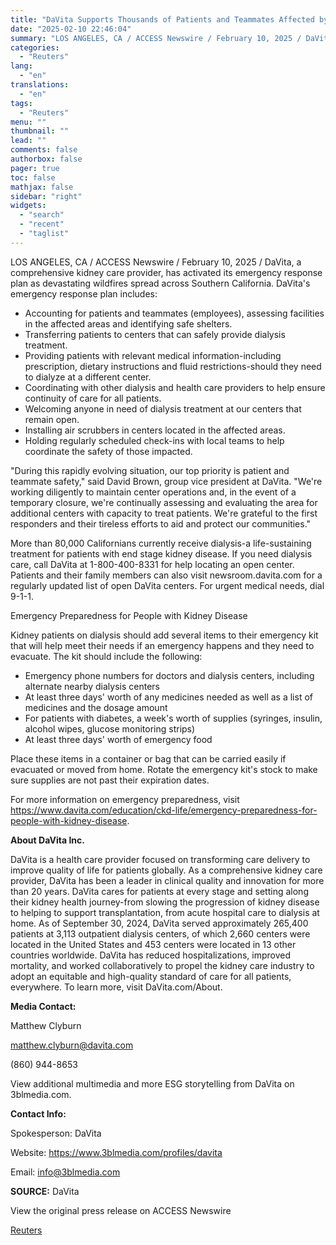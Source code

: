 ```yaml
---
title: "DaVita Supports Thousands of Patients and Teammates Affected by Southern California Wildfires"
date: "2025-02-10 22:46:04"
summary: "LOS ANGELES, CA / ACCESS Newswire / February 10, 2025 / DaVita, a comprehensive kidney care provider, has activated its emergency response plan as devastating wildfires spread across Southern California. DaVita's emergency response plan includes:Accounting for patients and teammates (employees), assessing facilities in the affected areas and identifying safe shelters.Transferring..."
categories:
  - "Reuters"
lang:
  - "en"
translations:
  - "en"
tags:
  - "Reuters"
menu: ""
thumbnail: ""
lead: ""
comments: false
authorbox: false
pager: true
toc: false
mathjax: false
sidebar: "right"
widgets:
  - "search"
  - "recent"
  - "taglist"
---
```


LOS ANGELES, CA / ACCESS Newswire / February 10, 2025 / DaVita, a comprehensive kidney care provider, has activated its emergency response plan as devastating wildfires spread across Southern California. DaVita's emergency response plan includes:

* Accounting for patients and teammates (employees), assessing facilities in the affected areas and identifying safe shelters.
* Transferring patients to centers that can safely provide dialysis treatment.
* Providing patients with relevant medical information-including prescription, dietary instructions and fluid restrictions-should they need to dialyze at a different center.
* Coordinating with other dialysis and health care providers to help ensure continuity of care for all patients.
* Welcoming anyone in need of dialysis treatment at our centers that remain open.
* Installing air scrubbers in centers located in the affected areas.
* Holding regularly scheduled check-ins with local teams to help coordinate the safety of those impacted.

"During this rapidly evolving situation, our top priority is patient and teammate safety," said David Brown, group vice president at DaVita. "We're working diligently to maintain center operations and, in the event of a temporary closure, we're continually assessing and evaluating the area for additional centers with capacity to treat patients. We're grateful to the first responders and their tireless efforts to aid and protect our communities."

More than 80,000 Californians currently receive dialysis-a life-sustaining treatment for patients with end stage kidney disease. If you need dialysis care, call DaVita at 1-800-400-8331 for help locating an open center. Patients and their family members can also visit newsroom.davita.com for a regularly updated list of open DaVita centers. For urgent medical needs, dial 9-1-1.

Emergency Preparedness for People with Kidney Disease

Kidney patients on dialysis should add several items to their emergency kit that will help meet their needs if an emergency happens and they need to evacuate. The kit should include the following:

* Emergency phone numbers for doctors and dialysis centers, including alternate nearby dialysis centers
* At least three days' worth of any medicines needed as well as a list of medicines and the dosage amount
* For patients with diabetes, a week's worth of supplies (syringes, insulin, alcohol wipes, glucose monitoring strips)
* At least three days' worth of emergency food

Place these items in a container or bag that can be carried easily if evacuated or moved from home. Rotate the emergency kit's stock to make sure supplies are not past their expiration dates.

For more information on emergency preparedness, visit https://www.davita.com/education/ckd-life/emergency-preparedness-for-people-with-kidney-disease.

**About DaVita Inc.**

DaVita is a health care provider focused on transforming care delivery to improve quality of life for patients globally. As a comprehensive kidney care provider, DaVita has been a leader in clinical quality and innovation for more than 20 years. DaVita cares for patients at every stage and setting along their kidney health journey-from slowing the progression of kidney disease to helping to support transplantation, from acute hospital care to dialysis at home. As of September 30, 2024, DaVita served approximately 265,400 patients at 3,113 outpatient dialysis centers, of which 2,660 centers were located in the United States and 453 centers were located in 13 other countries worldwide. DaVita has reduced hospitalizations, improved mortality, and worked collaboratively to propel the kidney care industry to adopt an equitable and high-quality standard of care for all patients, everywhere. To learn more, visit DaVita.com/About.

**Media Contact:**

Matthew Clyburn

matthew.clyburn@davita.com

(860) 944-8653

View additional multimedia and more ESG storytelling from DaVita on 3blmedia.com.

**Contact Info:**

Spokesperson: DaVita

Website: https://www.3blmedia.com/profiles/davita

Email: info@3blmedia.com

**SOURCE:** DaVita

View the original press release on ACCESS Newswire

[Reuters](https://www.tradingview.com/news/reuters.com,2025-02-10:newsml_ACSkcpqma:0/)
